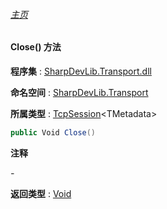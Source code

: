 ###### [主页](./Index.md "主页")

#### Close() 方法

**程序集** : [SharpDevLib.Transport.dll](./SharpDevLib.Transport.assembly.md "SharpDevLib.Transport.dll")

**命名空间** : [SharpDevLib.Transport](./SharpDevLib.Transport.namespace.md "SharpDevLib.Transport")

**所属类型** : [TcpSession](./SharpDevLib.Transport.TcpSession.1.md "TcpSession")\<TMetadata\>

``` csharp
public Void Close()
```

**注释**

*-*



**返回类型** : [Void](https://learn.microsoft.com/en-us/dotnet/api/system.void "Void")


